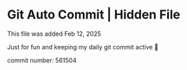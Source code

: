 # Git Auto Commit | Hidden File

This file was added Feb 12, 2025

Just for fun and keeping my daily git commit active 🤪

commit number: 561504

